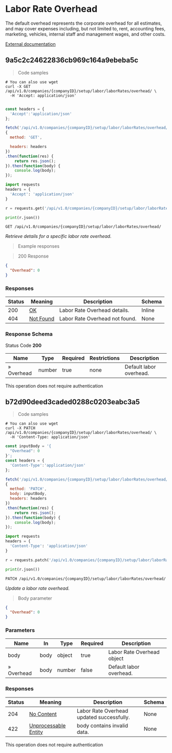 # Labor Rate Overhead

The default overhead represents the corporate overhead for all estimates, and may cover expenses including, but not limited to, rent, accounting fees, marketing, vehicles, internal staff and management wages, and other costs.

<a href="https://helpguide.simprogroup.com/Content/Service-and-Enterprise/Labour-Rates.htm">External documentation</a>

## 9a5c2c24622836cb969c164a9ebeba5c

<a id="opId9a5c2c24622836cb969c164a9ebeba5c"></a>

> Code samples

```shell
# You can also use wget
curl -X GET /api/v1.0/companies/{companyID}/setup/labor/laborRates/overhead/ \
  -H 'Accept: application/json'

```

```javascript

const headers = {
  'Accept':'application/json'
};

fetch('/api/v1.0/companies/{companyID}/setup/labor/laborRates/overhead/',
{
  method: 'GET',

  headers: headers
})
.then(function(res) {
    return res.json();
}).then(function(body) {
    console.log(body);
});

```

```python
import requests
headers = {
  'Accept': 'application/json'
}

r = requests.get('/api/v1.0/companies/{companyID}/setup/labor/laborRates/overhead/', headers = headers)

print(r.json())

```

`GET /api/v1.0/companies/{companyID}/setup/labor/laborRates/overhead/`

*Retrieve details for a specific labor rate overhead.*

> Example responses

> 200 Response

```json
{
  "Overhead": 0
}
```

<h3 id="9a5c2c24622836cb969c164a9ebeba5c-responses">Responses</h3>

|Status|Meaning|Description|Schema|
|---|---|---|---|
|200|[OK](https://tools.ietf.org/html/rfc7231#section-6.3.1)|Labor Rate Overhead details.|Inline|
|404|[Not Found](https://tools.ietf.org/html/rfc7231#section-6.5.4)|Labor Rate Overhead not found.|None|

<h3 id="9a5c2c24622836cb969c164a9ebeba5c-responseschema">Response Schema</h3>

Status Code **200**

|Name|Type|Required|Restrictions|Description|
|---|---|---|---|---|
|» Overhead|number|true|none|Default labor overhead.|

<aside class="success">
This operation does not require authentication
</aside>

## b72d90deed3caded0288c0203eabc3a5

<a id="opIdb72d90deed3caded0288c0203eabc3a5"></a>

> Code samples

```shell
# You can also use wget
curl -X PATCH /api/v1.0/companies/{companyID}/setup/labor/laborRates/overhead/ \
  -H 'Content-Type: application/json'

```

```javascript
const inputBody = '{
  "Overhead": 0
}';
const headers = {
  'Content-Type':'application/json'
};

fetch('/api/v1.0/companies/{companyID}/setup/labor/laborRates/overhead/',
{
  method: 'PATCH',
  body: inputBody,
  headers: headers
})
.then(function(res) {
    return res.json();
}).then(function(body) {
    console.log(body);
});

```

```python
import requests
headers = {
  'Content-Type': 'application/json'
}

r = requests.patch('/api/v1.0/companies/{companyID}/setup/labor/laborRates/overhead/', headers = headers)

print(r.json())

```

`PATCH /api/v1.0/companies/{companyID}/setup/labor/laborRates/overhead/`

*Update a labor rate overhead.*

> Body parameter

```json
{
  "Overhead": 0
}
```

<h3 id="b72d90deed3caded0288c0203eabc3a5-parameters">Parameters</h3>

|Name|In|Type|Required|Description|
|---|---|---|---|---|
|body|body|object|true|Labor Rate Overhead object|
|» Overhead|body|number|false|Default labor overhead.|

<h3 id="b72d90deed3caded0288c0203eabc3a5-responses">Responses</h3>

|Status|Meaning|Description|Schema|
|---|---|---|---|
|204|[No Content](https://tools.ietf.org/html/rfc7231#section-6.3.5)|Labor Rate Overhead updated successfully.|None|
|422|[Unprocessable Entity](https://tools.ietf.org/html/rfc2518#section-10.3)|body contains invalid data.|None|

<aside class="success">
This operation does not require authentication
</aside>